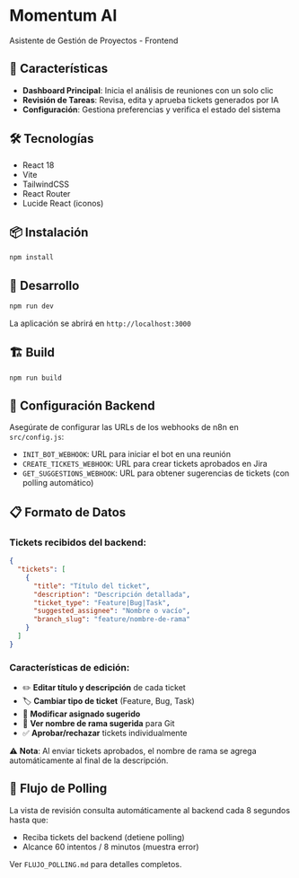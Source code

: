 # Momentum AI

Asistente de Gestión de Proyectos - Frontend

## 🚀 Características

- **Dashboard Principal**: Inicia el análisis de reuniones con un solo clic
- **Revisión de Tareas**: Revisa, edita y aprueba tickets generados por IA
- **Configuración**: Gestiona preferencias y verifica el estado del sistema

## 🛠️ Tecnologías

- React 18
- Vite
- TailwindCSS
- React Router
- Lucide React (iconos)

## 📦 Instalación

```bash
npm install
```

## 🏃 Desarrollo

```bash
npm run dev
```

La aplicación se abrirá en `http://localhost:3000`

## 🏗️ Build

```bash
npm run build
```

## 📝 Configuración Backend

Asegúrate de configurar las URLs de los webhooks de n8n en `src/config.js`:

- `INIT_BOT_WEBHOOK`: URL para iniciar el bot en una reunión
- `CREATE_TICKETS_WEBHOOK`: URL para crear tickets aprobados en Jira
- `GET_SUGGESTIONS_WEBHOOK`: URL para obtener sugerencias de tickets (con polling automático)

## 📋 Formato de Datos

### Tickets recibidos del backend:
```json
{
  "tickets": [
    {
      "title": "Título del ticket",
      "description": "Descripción detallada",
      "ticket_type": "Feature|Bug|Task",
      "suggested_assignee": "Nombre o vacío",
      "branch_slug": "feature/nombre-de-rama"
    }
  ]
}
```

### Características de edición:
- ✏️ **Editar título y descripción** de cada ticket
- 🏷️ **Cambiar tipo de ticket** (Feature, Bug, Task)
- 👤 **Modificar asignado sugerido**
- 🌿 **Ver nombre de rama sugerida** para Git
- ✅ **Aprobar/rechazar** tickets individualmente

⚠️ **Nota**: Al enviar tickets aprobados, el nombre de rama se agrega automáticamente al final de la descripción.

## 🔄 Flujo de Polling

La vista de revisión consulta automáticamente al backend cada 8 segundos hasta que:
- Reciba tickets del backend (detiene polling)
- Alcance 60 intentos / 8 minutos (muestra error)

Ver `FLUJO_POLLING.md` para detalles completos.

